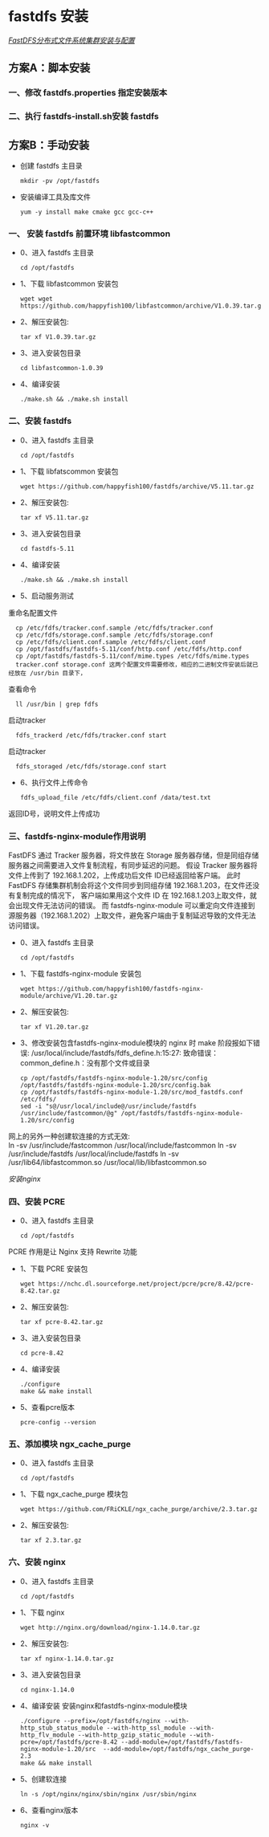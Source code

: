# fastdfs 安装

*[FastDFS分布式文件系统集群安装与配置](https://blog.csdn.net/xyang81/article/details/52928230)*

## 方案A：脚本安装

### 一、修改 fastdfs.properties 指定安装版本

### 二、执行 fastdfs-install.sh安装 fastdfs


## 方案B：手动安装

* 创建 fastdfs 主目录
     
      mkdir -pv /opt/fastdfs

* 安装编译工具及库文件
     
      yum -y install make cmake gcc gcc-c++

### 一、 安装 fastdfs 前置环境 libfastcommon

* 0、进入 fastdfs 主目录
     
      cd /opt/fastdfs

* 1、下载 libfastcommon 安装包
     
      wget wget https://github.com/happyfish100/libfastcommon/archive/V1.0.39.tar.gz

* 2、解压安装包:
     
      tar xf V1.0.39.tar.gz

* 3、进入安装包目录
     
      cd libfastcommon-1.0.39

* 4、编译安装
     
      ./make.sh && ./make.sh install


### 二、安装 fastdfs

* 0、进入 fastdfs 主目录
     
      cd /opt/fastdfs

* 1、下载 libfatscommon 安装包
     
      wget https://github.com/happyfish100/fastdfs/archive/V5.11.tar.gz

* 2、解压安装包:
     
      tar xf V5.11.tar.gz

* 3、进入安装包目录
     
      cd fastdfs-5.11

* 4、编译安装
     
      ./make.sh && ./make.sh install

* 5、启动服务测试

重命名配置文件
     
      cp /etc/fdfs/tracker.conf.sample /etc/fdfs/tracker.conf
      cp /etc/fdfs/storage.conf.sample /etc/fdfs/storage.conf
      cp /etc/fdfs/client.conf.sample /etc/fdfs/client.conf
      cp /opt/fastdfs/fastdfs-5.11/conf/http.conf /etc/fdfs/http.conf
      cp /opt/fastdfs/fastdfs-5.11/conf/mime.types /etc/fdfs/mime.types
      tracker.conf storage.conf 这两个配置文件需要修改，相应的二进制文件安装后就已经放在 /usr/bin 目录下，

查看命令 
     
      ll /usr/bin | grep fdfs
      
启动tracker
     
      fdfs_trackerd /etc/fdfs/tracker.conf start

启动tracker
     
      fdfs_storaged /etc/fdfs/storage.conf start

* 6、执行文件上传命令
     
      fdfs_upload_file /etc/fdfs/client.conf /data/test.txt

返回ID号，说明文件上传成功

### 三、fastdfs-nginx-module作用说明

FastDFS 通过 Tracker 服务器，将文件放在 Storage 服务器存储，但是同组存储服务器之间需要进入文件复制流程，有同步延迟的问题。
假设 Tracker 服务器将文件上传到了 192.168.1.202，上传成功后文件 ID已经返回给客户端。
此时 FastDFS 存储集群机制会将这个文件同步到同组存储 192.168.1.203，在文件还没有复制完成的情况下，
客户端如果用这个文件 ID 在 192.168.1.203上取文件，就会出现文件无法访问的错误。
而 fastdfs-nginx-module 可以重定向文件连接到源服务器（192.168.1.202）上取文件，避免客户端由于复制延迟导致的文件无法访问错误。

* 0、进入 fastdfs 主目录
     
      cd /opt/fastdfs

* 1、下载 fastdfs-nginx-module 安装包
     
      wget https://github.com/happyfish100/fastdfs-nginx-module/archive/V1.20.tar.gz

* 2、解压安装包:
     
      tar xf V1.20.tar.gz

* 3、修改安装包含fastdfs-nginx-module模块的 nginx 时 make 阶段报如下错误: /usr/local/include/fastdfs/fdfs_define.h:15:27: 致命错误：common_define.h：没有那个文件或目录
     
      cp /opt/fastdfs/fastdfs-nginx-module-1.20/src/config /opt/fastdfs/fastdfs-nginx-module-1.20/src/config.bak
      cp /opt/fastdfs/fastdfs-nginx-module-1.20/src/mod_fastdfs.conf /etc/fdfs/
      sed -i "s@/usr/local/include@/usr/include/fastdfs /usr/include/fastcommon/@g" /opt/fastdfs/fastdfs-nginx-module-1.20/src/config

网上的另外一种创建软连接的方式无效:     
      ln -sv /usr/include/fastcommon /usr/local/include/fastcommon 
      ln -sv /usr/include/fastdfs /usr/local/include/fastdfs 
      ln -sv /usr/lib64/libfastcommon.so /usr/local/lib/libfastcommon.so


*安装nginx*

### 四、安装 PCRE

* 0、进入 fastdfs 主目录
     
      cd /opt/fastdfs

PCRE 作用是让 Nginx 支持 Rewrite 功能

* 1、下载 PCRE 安装包
     
      wget https://nchc.dl.sourceforge.net/project/pcre/pcre/8.42/pcre-8.42.tar.gz

* 2、解压安装包:
     
      tar xf pcre-8.42.tar.gz

* 3、进入安装包目录
     
      cd pcre-8.42

* 4、编译安装 
     
      ./configure
      make && make install

* 5、查看pcre版本
     
      pcre-config --version

### 五、添加模块 ngx_cache_purge

* 0、进入 fastdfs 主目录
     
      cd /opt/fastdfs

* 1、下载 ngx_cache_purge 模块包
     
      wget https://github.com/FRiCKLE/ngx_cache_purge/archive/2.3.tar.gz

* 2、解压安装包:
     
      tar xf 2.3.tar.gz


### 六、安装 nginx

* 0、进入 fastdfs 主目录
     
      cd /opt/fastdfs

* 1、下载 nginx
     
      wget http://nginx.org/download/nginx-1.14.0.tar.gz

* 2、解压安装包:
     
      tar xf nginx-1.14.0.tar.gz

* 3、进入安装包目录
     
      cd nginx-1.14.0

* 4、编译安装 安装nginx和fastdfs-nginx-module模块
     
      ./configure --prefix=/opt/fastdfs/nginx --with-http_stub_status_module --with-http_ssl_module --with-http_flv_module --with-http_gzip_static_module --with-pcre=/opt/fastdfs/pcre-8.42 --add-module=/opt/fastdfs/fastdfs-nginx-module-1.20/src  --add-module=/opt/fastdfs/ngx_cache_purge-2.3
      make && make install

* 5、创建软连接
     
      ln -s /opt/nginx/nginx/sbin/nginx /usr/sbin/nginx

* 6、查看nginx版本
     
      nginx -v


